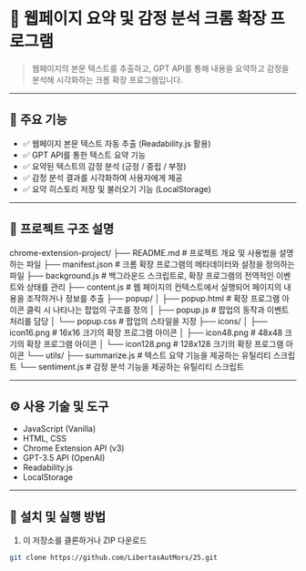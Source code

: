 # 🧠 웹페이지 요약 및 감정 분석 크롬 확장 프로그램

> 웹페이지의 본문 텍스트를 추출하고, GPT API를 통해 내용을 요약하고 감정을 분석해 시각화하는 크롬 확장 프로그램입니다.

---

## 📌 주요 기능

- ✅ 웹페이지 본문 텍스트 자동 추출 (Readability.js 활용)
- ✅ GPT API를 통한 텍스트 요약 기능
- ✅ 요약된 텍스트의 감정 분석 (긍정 / 중립 / 부정)
- ✅ 감정 분석 결과를 시각화하여 사용자에게 제공
- ✅ 요약 히스토리 저장 및 불러오기 기능 (LocalStorage)

---

## 🧾 프로젝트 구조 설명
chrome-extension-project/
├── README.md             # 프로젝트 개요 및 사용법을 설명하는 파일
├── manifest.json         # 크롬 확장 프로그램의 메타데이터와 설정을 정의하는 파일
├── background.js         # 백그라운드 스크립트로, 확장 프로그램의 전역적인 이벤트와 상태를 관리
├── content.js            # 웹 페이지의 컨텍스트에서 실행되어 페이지의 내용을 조작하거나 정보를 추출
├── popup/
│   ├── popup.html        # 확장 프로그램 아이콘 클릭 시 나타나는 팝업의 구조를 정의
│   ├── popup.js          # 팝업의 동작과 이벤트 처리를 담당
│   └── popup.css         # 팝업의 스타일을 지정
├── icons/
│   ├── icon16.png        # 16x16 크기의 확장 프로그램 아이콘
│   ├── icon48.png        # 48x48 크기의 확장 프로그램 아이콘
│   └── icon128.png       # 128x128 크기의 확장 프로그램 아이콘
└── utils/
    ├── summarize.js      # 텍스트 요약 기능을 제공하는 유틸리티 스크립트
    └── sentiment.js      # 감정 분석 기능을 제공하는 유틸리티 스크립트


---

## ⚙️ 사용 기술 및 도구

- JavaScript (Vanilla)
- HTML, CSS
- Chrome Extension API (v3)
- GPT-3.5 API (OpenAI)
- Readability.js
- LocalStorage

---

## 🚀 설치 및 실행 방법

1. 이 저장소를 클론하거나 ZIP 다운로드

```bash
git clone https://github.com/LibertasAutMors/25.git
